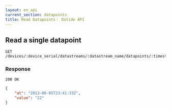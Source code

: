 ```yaml
---
layout: en_api
current_section: datapoints
title: Read Datapoints｜ Dotide API
---
```


## Read a single datapoint

    GET /devices/:device_serial/datastreams/:datastream_name/datapoints/:timestamp

### Response

    200 OK

```json
{
    "at": "2013-06-05T23:41:33Z",
    "value": "22"
}
```
